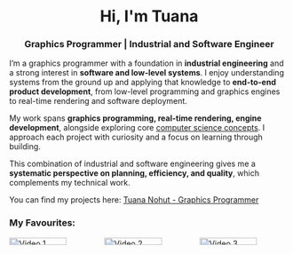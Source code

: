 <h1 align="center">Hi, I'm Tuana</h1>
<h3 align="center">Graphics Programmer | Industrial and Software Engineer</h3>

I’m a graphics programmer with a foundation in **industrial engineering** and a strong interest in **software and low-level systems**. I enjoy understanding systems from the ground up and applying that knowledge to **end-to-end product development**, from low-level programming and graphics engines to real-time rendering and software deployment.

My work spans **graphics programming, real-time rendering, engine development**, alongside exploring core [computer science concepts](https://teachyourselfcs.com/). I approach each project with curiosity and a focus on learning through building.

This combination of industrial and software engineering gives me a **systematic perspective on planning, efficiency, and quality**, which complements my technical work.

You can find my projects here: [Tuana Nohut - Graphics Programmer](https://tuananohut.github.io/)

### My Favourites: 

<div style="display: flex; gap: 10px;">

  <a href="https://youtu.be/FSMcqTJsh2w" style="flex: 1;">
    <img src="https://img.youtube.com/vi/FSMcqTJsh2w/0.jpg" style="width: 80%; height: auto;" alt="Video 1"/>
  </a>

  <a href="https://youtu.be/RaEIGeGy7dM" style="flex: 1;">
    <img src="https://img.youtube.com/vi/RaEIGeGy7dM/0.jpg" style="width: 80%; height: auto;" alt="Video 2"/>
  </a>

  <a href="https://youtu.be/vepaVo9sTKY" style="flex: 1;">
    <img src="https://img.youtube.com/vi/vepaVo9sTKY/0.jpg" style="width: 80%; height: auto;" alt="Video 3"/>
  </a>

</div>

